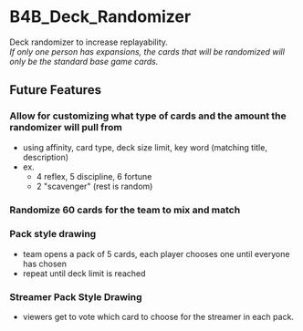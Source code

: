﻿# B4B_Deck_Randomizer
Deck randomizer to increase replayability.</br>
*If only one person has expansions, the cards that will be randomized will only be the standard base game cards.*

## Future Features
### Allow for customizing what type of cards and the amount the randomizer will pull from
- using affinity, card type, deck size limit, key word (matching title, description)
- ex.
  - 4 reflex, 5 discipline, 6 fortune
  - 2 "scavenger" (rest is random)



### Randomize 60 cards for the team to mix and match

### Pack style drawing
- team opens a pack of 5 cards, each player chooses one until everyone has chosen
- repeat until deck limit is reached

### Streamer Pack Style Drawing
- viewers get to vote which card to choose for the streamer in each pack.
